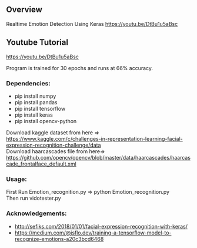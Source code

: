## Overview
Realtime Emotion Detection Using Keras
https://youtu.be/DtBu1u5aBsc

## Youtube Tutorial
https://youtu.be/DtBu1u5aBsc


Program is trained for 30 epochs and runs at 66% accuracy.

### Dependencies:
* pip install numpy
* pip install pandas
* pip install tensorflow
* pip install keras
* pip install opencv-python

Download kaggle dataset from here => https://www.kaggle.com/c/challenges-in-representation-learning-facial-expression-recognition-challenge/data </br>
Download haarcascades file from here=> https://github.com/opencv/opencv/blob/master/data/haarcascades/haarcascade_frontalface_default.xml

### Usage:
First Run Emotion_recognition.py => python Emotion_recognition.py</br>
Then run vidotester.py

### Acknowledgements:
* http://sefiks.com/2018/01/01/facial-expression-recognition-with-keras/
* https://medium.com/@jsflo.dev/training-a-tensorflow-model-to-recognize-emotions-a20c3bcd6468


